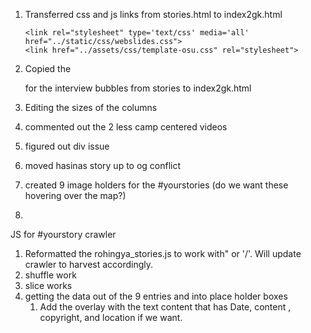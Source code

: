 1. Transferred css and js links from stories.html to index2gk.html

   ```
   <link rel="stylesheet" type='text/css' media='all' href="../static/css/webslides.css">
   <link href="../assets/css/template-osu.css" rel="stylesheet">
   ```

2. Copied the <div> for the interview bubbles from stories to index2gk.html

3. Editing the sizes of the columns


3. commented out the 2 less camp centered videos 
4. figured out div issue
5. moved hasinas story up to og conflict
6. created 9 image holders for the #yourstories (do we want these hovering over the map?)
7. ​





JS for #yourstory crawler

1. Reformatted the rohingya_stories.js to work with" or '/'. Will update crawler to harvest accordingly. 
2. shuffle work
3. slice works
4. getting the data out of the 9 entries and into place holder boxes 
   1. Add the overlay with the text content that has Date, content , copyright, and location if we want. 

